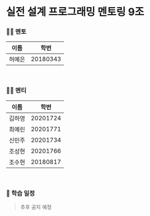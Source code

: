 # 실전 설계 프로그래밍 멘토링 9조

### 👩‍🏫 멘토
|이름|학번|
|---|---|
|허예은|20180343|

</br>

### 🧑‍🎓 멘티
|이름|학번|  
|---|---|
|김하영|20201724| 
|최예린|20201771| 
|신민주|20201734|
|조성현|20201766|
|조수현|20180817||

</br>

### 📅 학습 일정
> 추후 공지 예정
